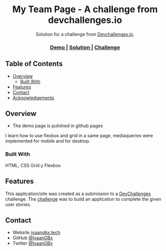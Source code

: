 <!-- Please update value in the {}  -->

<h1 align="center">My Team Page - A challenge from devchallenges.io</h1>

<div align="center">
   Solution for a challenge from  <a href="http://devchallenges.io" target="_blank">Devchallenges.io</a>.
</div>

<div align="center">
  <h3>
    <a href="https://ivaangbx.github.io/MyTeamPage/">
      Demo
    </a>
    <span> | </span>
    <a href="https://github.com/IvaanGBx/MyTeamPage/">
      Solution
    </a>
    <span> | </span>
    <a href="https://devchallenges.io/challenges/hhmesazsqgKXrTkYkt0U">
      Challenge
    </a>
  </h3>
</div>

<!-- TABLE OF CONTENTS -->

## Table of Contents

- [Overview](#overview)
  - [Built With](#built-with)
- [Features](#features)
- [Contact](#contact)
- [Acknowledgements](#acknowledgements)

<!-- OVERVIEW -->

## Overview

- The demo page is pulished in github pages

I learn how to use flexbox and grid in a same page, mediaqueries were implemented for mobile and for desktop.

### Built With

HTML, CSS Grid y Flexbox

## Features

This application/site was created as a submission to a [DevChallenges](https://devchallenges.io/challenges) challenge. The [challenge](https://devchallenges.io/challenges/hhmesazsqgKXrTkYkt0U) was to build an application to complete the given user stories.

## Contact

- Website [ivaangbx.tech](https://ivaangbx.tech)
- GitHub [@IvaanGBx](https://github.com/ivaangbx)
- Twitter [@IvaanGBx](https://twitter.com/ivaangbx)
